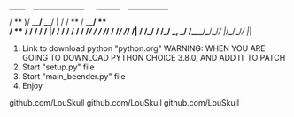     ____  _____________   ______  __________

/ ** )/ \_\_**/ \_**\_/ | / / ** \/ \_**\_/ ** \
 / ** / **/ / **/ / |/ / / / / **/ / /_/ /
/ /_/ / /**_/ /_**/ /| / /\_/ / /**_/ _, \_/
/\_\_\_**/**\_**/**\_**/_/ |_/**\_**/**\_**/_/ |_|

1. Link to download python "python.org" WARNING: WHEN YOU ARE GOING TO DOWNLOAD PYTHON CHOICE 3.8.0, AND ADD IT TO PATCH
1. Start "setup.py" file
1. Start "main_beender.py" file
1. Enjoy

github.com/LouSkull
github.com/LouSkull
github.com/LouSkull
